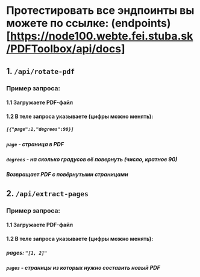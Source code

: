 # Протестировать все эндпоинты вы можете по ссылке: (endpoints)[https://node100.webte.fei.stuba.sk/PDFToolbox/api/docs]

## 1. `/api/rotate-pdf`

### Пример запроса:

#### 1.1 Загружаете PDF-файл
#### 1.2 В теле запроса указываете (цифры можно менять):
##### `[{"page":1,"degrees":90}]`
##### `page` - страница в PDF
##### `degrees` - на сколько градусов её повернуть (число, кратное 90)
##### Возвращает PDF с повёрнутыми страницами

## 2. `/api/extract-pages`

### Пример запроса:

#### 1.1 Загружаете PDF-файл
#### 1.2 В теле запроса указываете (цифры можно менять):
##### pages: `"[1, 2]"`
##### `pages` - страницы из которых нужно составить новый PDF
